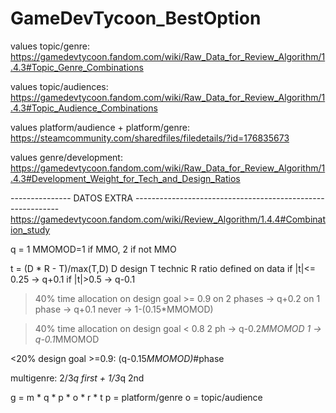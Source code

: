 # GameDevTycoon_BestOption


values topic/genre:
https://gamedevtycoon.fandom.com/wiki/Raw_Data_for_Review_Algorithm/1.4.3#Topic_Genre_Combinations

values topic/audiences:
https://gamedevtycoon.fandom.com/wiki/Raw_Data_for_Review_Algorithm/1.4.3#Topic_Audience_Combinations

values platform/audience + platform/genre: https://steamcommunity.com/sharedfiles/filedetails/?id=176835673

values genre/development:
https://gamedevtycoon.fandom.com/wiki/Raw_Data_for_Review_Algorithm/1.4.3#Development_Weight_for_Tech_and_Design_Ratios









--------------- DATOS EXTRA -----------------------------------------------------------
https://gamedevtycoon.fandom.com/wiki/Review_Algorithm/1.4.4#Combination_study


q = 1
MMOMOD=1 if MMO, 2 if not MMO

t = (D * R - T)/max(T,D)
D design
T technic
R ratio defined on data
if |t|<= 0.25 -> q+0.1
if |t|>0.5 -> q-0.1


>40% time allocation on design goal >= 0.9
	on 2 phases -> q+0.2
	on 1 phase -> q+0.1
	never -> 1-(0.15*MMOMOD)

>40% time allocation on design goal < 0.8
	2 ph -> q-0.2*MMOMOD
	1 -> q-0.1*MMOMOD

<20% design goal >=0.9:
	(q-0.15*MMOMOD)*#phase

multigenre: 2/3*q first + 1/3*q 2nd





g = m * q * p * o * r * t
p = platform/genre
o = topic/audience

